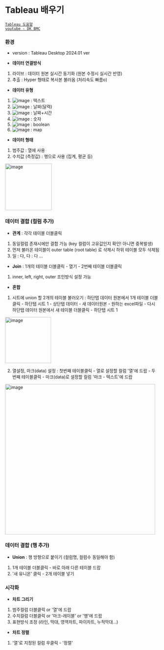 # Tableau 배우기

[`Tableau 도움말`](https://help.tableau.com/current/pro/desktop/ko-kr/datafields_typesandroles_datatypes.htm)  
[`youtube - DK BMC`](https://www.youtube.com/@DKBMCOfficial)  

### 환경

- version : Tableau Desktop 2024.01 ver

- **데이터 연결방식**
1. 라이브 : 데이터 원본 실시간 동기화 (원본 수정시 실시간 반영)
2. 추출 : Hyper 형태로 복사본 불러옴 (처리속도 빠름o)

- **데이터 유형**
1. ![image](https://github.com/Choe-minsung/TIL/assets/145301343/b99c3734-9f94-441e-84ba-bce3e58e80d9) : 텍스트
2. ![image](https://github.com/Choe-minsung/TIL/assets/145301343/98cc2f2e-8918-4559-8e35-b65679506065) : 날짜(달력)
3. ![image](https://github.com/Choe-minsung/TIL/assets/145301343/ca44b6aa-ffe4-4c7c-bf83-0f31a5fb63ab) : 날짜+시간
4. ![image](https://github.com/Choe-minsung/TIL/assets/145301343/e1330c23-48a7-4131-9a09-62a53c6451ff) : 숫자
5. ![image](https://github.com/Choe-minsung/TIL/assets/145301343/22d66edd-d6c1-44af-8745-6bdf5bd2e114) : boolean
6. ![image](https://github.com/Choe-minsung/TIL/assets/145301343/c86026ae-370d-4600-8468-a03e8277cf2c) : map

- **데이터 형태**
1. 범주값 : 열에 사용
2. 수치값 (측정값) : 행으로 사용 (집계, 평균 등) 
<img width="152" alt="image" src="https://github.com/Choe-minsung/TIL/assets/145301343/eb922ae6-26f1-4fa3-84c6-7a7f58f43462">


### 데이터 결합 (컬럼 추가)
- **관계** : 각각 테이블 더블클릭
1. 동일컬럼 존재시에만 결합 가능 (key 컬럼이 고유값인지 확인! 아니면 중복발생)
2. 먼저 불러온 테이블이 outer table (root table) 로 삭제시 하위 테이블 모두 삭제됨
3. 일 : 다, 다 : 다 ...

- **Join** : 1개의 테이블 더블클릭 - 열기 - 2번째 테이블 더블클릭
1. inner, left, right, outer 조인방식 설정 가능

- **혼합**
1. 시트에 union 할 2개의 테이블 불러오기 : 하단탭 데이터 원본에서 1개 테이블 더블클릭 - 하단탭 시트 1 - 상단탭 데이터 - 새 데이터원본 - 원하는 excel파일 - 다시 하단탭 데이터 원본에서 새 테이블 더블클릭 - 하단탭 시트 1
<img width="150" alt="image" src="https://github.com/Choe-minsung/TIL/assets/145301343/e6e1e299-b3a8-420e-a6d1-820b8889546e">

2. 열설정, 마크(data) 설정 : 첫번째 테이블클릭 -  열로 설정할 컬럼 '열'에 드랍 - 두번째 테이블클릭 - 마크(data)로 설정할 컬럼 '마크 - 텍스트'에 드랍
<img width="490" alt="image" src="https://github.com/Choe-minsung/TIL/assets/145301343/dbf6467d-1a4b-475b-a2a8-894bdc90f07d">

### 데이터 결합 (행 추가)
- **Union** : 행 방향으로 붙이기 (컬럼명, 컬럼수 동일해야 함)
1. 1개 테이블 더블클릭 - 바로 아래 다른 테이블 드랍
2. '새 유니온' 클릭 - 2개 테이블 넣기

### 시각화
- **차트 그리기**
1. 범주컬럼 더블클릭 or '열'에 드랍
2. 수치컬럼 더블클릭 or '마크-레이블' or '행'에 드랍
3. 표현방식 조정 (라인, 막대, 영역차트, 파이차트, 누적막대...)

- **차트 정렬**
1. '열'로 지정된 컬럼 우클릭 - '정렬'
